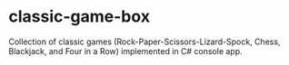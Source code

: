 # classic-game-box
Collection of classic games (Rock-Paper-Scissors-Lizard-Spock, Chess, Blackjack, and Four in a Row) implemented in C# console app.
